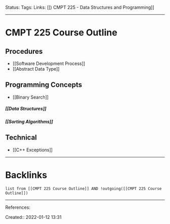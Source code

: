 Status: 
Tags: 
Links: [[) CMPT 225 - Data Structures and Programming]]
___
# CMPT 225 Course Outline
## Procedures
- [[Software Development Process]]
- [[Abstract Data Type]]
## Programming Concepts
- [[Binary Search]]
##### [[Data Structures]]
##### [[Sorting Algorithms]]

## Technical
- [[C++ Exceptions]]




___
# Backlinks
```dataview
list from [[CMPT 225 Course Outline]] AND !outgoing([[CMPT 225 Course Outline]])
```
___
References:

Created:: 2022-01-12 13:31
